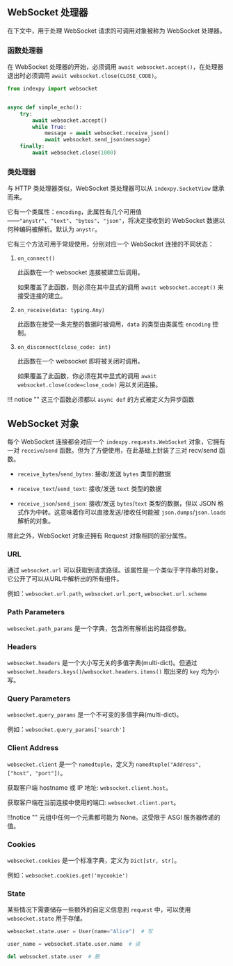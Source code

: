 ## WebSocket 处理器

在下文中，用于处理 WebSocket 请求的可调用对象被称为 WebSocket 处理器。

### 函数处理器

在 WebSocket 处理器的开始，必须调用 `await websocket.accept()`，在处理器退出时必须调用 `await websocket.close(CLOSE_CODE)`。

```python
from indexpy import websocket


async def simple_echo():
    try:
        await websocket.accept()
        while True:
            message = await websocket.receive_json()
            await websocket.send_json(message)
    finally:
        await websocket.close(1000)
```

### 类处理器

与 HTTP 类处理器类似，WebSocket 类处理器可以从 `indexpy.SocketView` 继承而来。

它有一个类属性：`encoding`，此属性有几个可用值——`"anystr"`、`"text"`、`"bytes"`、`"json"`，将决定接收到的 WebSocket 数据以何种编码被解析。默认为 `anystr`。

它有三个方法可用于常规使用，分别对应一个 WebSocket 连接的不同状态：

1. `on_connect()`

    此函数在一个 websocket 连接被建立后调用。

    如果覆盖了此函数，则必须在其中显式的调用 `await websocket.accept()` 来接受连接的建立。

2. `on_receive(data: typing.Any)`

    此函数在接受一条完整的数据时被调用，`data` 的类型由类属性 `encoding` 控制。

3. `on_disconnect(close_code: int)`

    此函数在一个 websocket 即将被关闭时调用。

    如果覆盖了此函数，你必须在其中显式的调用 `await websocket.close(code=close_code)` 用以关闭连接。

!!! notice ""
    这三个函数必须都以 `async def` 的方式被定义为异步函数

## WebSocket 对象

每个 WebSocket 连接都会对应一个 `indexpy.requests.WebSocket` 对象，它拥有一对 `receive`/`send` 函数。但为了方便使用，在此基础上封装了三对 recv/send 函数。

- `receive_bytes`/`send_bytes`: 接收/发送 `bytes` 类型的数据

- `receive_text`/`send_text`: 接收/发送 `text` 类型的数据

- `receive_json`/`send_json`: 接收/发送 `bytes`/`text` 类型的数据，但以 JSON 格式作为中转。这意味着你可以直接发送/接收任何能被 `json.dumps`/`json.loads` 解析的对象。

除此之外，WebSocket 对象还拥有 Request 对象相同的部分属性。

### URL

通过 `websocket.url` 可以获取到请求路径。该属性是一个类似于字符串的对象，它公开了可以从URL中解析出的所有组件。

例如：`websocket.url.path`, `websocket.url.port`, `websocket.url.scheme`

### Path Parameters

`websocket.path_params` 是一个字典，包含所有解析出的路径参数。

### Headers

`websocket.headers` 是一个大小写无关的多值字典(multi-dict)。但通过 `websocket.headers.keys()`/`websocket.headers.items()` 取出来的 `key` 均为小写。

### Query Parameters

`websocket.query_params` 是一个不可变的多值字典(multi-dict)。

例如：`websocket.query_params['search']`

### Client Address

`websocket.client` 是一个 `namedtuple`，定义为 `namedtuple("Address", ["host", "port"])`。

获取客户端 hostname 或 IP 地址: `websocket.client.host`。

获取客户端在当前连接中使用的端口: `websocket.client.port`。

!!!notice ""
    元组中任何一个元素都可能为 None。这受限于 ASGI 服务器传递的值。

### Cookies

`websocket.cookies` 是一个标准字典，定义为 `Dict[str, str]`。

例如：`websocket.cookies.get('mycookie')`

### State

某些情况下需要储存一些额外的自定义信息到 `request` 中，可以使用 `websocket.state` 用于存储。

```python
websocket.state.user = User(name="Alice")  # 写

user_name = websocket.state.user.name  # 读

del websocket.state.user  # 删
```
